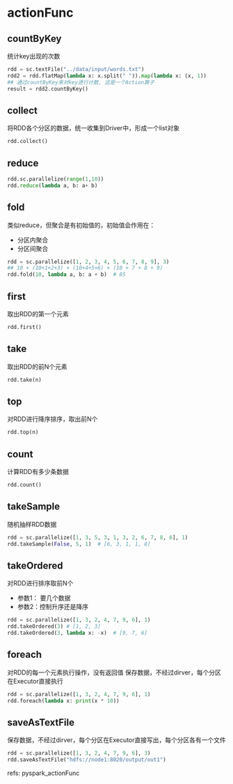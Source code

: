 # actionFunc


## countByKey
统计key出现的次数
```python
rdd = sc.textFile("../data/input/words.txt")
rdd2 = rdd.flatMap(lambda x: x.split(" ")).map(lambda x: (x, 1))
## 通过countByKey来对key进行计数, 这是一个Action算子
result = rdd2.countByKey()
```

## collect
将RDD各个分区的数据，统一收集到Driver中，形成一个list对象
```python
rdd.collect()
```

## reduce

```python
rdd.sc.parallelize(range(1,10))
rdd.reduce(lambda a, b: a+ b)
```



## fold
类似reduce，但聚合是有初始值的，初始值会作用在：
- 分区内聚合
- 分区间聚合
```python
rdd = sc.parallelize([1, 2, 3, 4, 5, 6, 7, 8, 9], 3)
## 10 + (10+1+2+3) + (10+4+5+6) + (10 + 7 + 8 + 9)
rdd.fold(10, lambda a, b: a + b)  # 85
```

## first
取出RDD的第一个元素
```python
rdd.first()
```

## take
取出RDD的前N个元素
```python
rdd.take(n)
```

## top
对RDD进行降序排序，取出前N个
```python
rdd.top(n)
```

## count
计算RDD有多少条数据
```python
rdd.count()
```
## takeSample
随机抽样RDD数据

```python
rdd = sc.parallelize([1, 3, 5, 3, 1, 3, 2, 6, 7, 8, 6], 1)
rdd.takeSample(False, 5, 1)  # [6, 3, 1, 1, 8] 
```

## takeOrdered
对RDD进行排序取前N个
- 参数1： 要几个数据
- 参数2：控制升序还是降序

```python
rdd = sc.parallelize([1, 3, 2, 4, 7, 9, 6], 1)
rdd.takeOrdered(3) # [1, 2, 3]
rdd.takeOrdered(3, lambda x: -x)  # [9, 7, 6]

```

## foreach
对RDD的每一个元素执行操作，没有返回值
保存数据，不经过dirver，每个分区在Executor直接执行
```python
rdd = sc.parallelize([1, 3, 2, 4, 7, 9, 6], 1)
rdd.foreach(lambda x: print(x * 10))
```


## saveAsTextFile
保存数据，不经过dirver，每个分区在Executor直接写出，每个分区各有一个文件

```python
rdd = sc.parallelize([1, 3, 2, 4, 7, 9, 6], 3)
rdd.saveAsTextFile("hdfs://node1:8020/output/out1")
```


refs:
pyspark_actionFunc